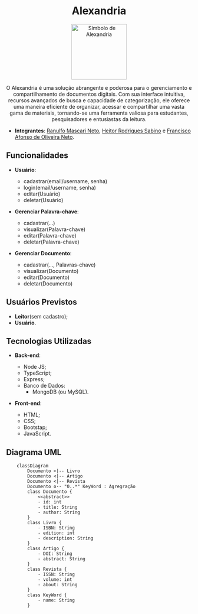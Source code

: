 # <h1 style="text-align:center">Alexandria</h1>

<div align="center">  
    <img src="symbol.png" alt="Símbolo de Alexandria" width="150" height="150">
    <p>
        O Alexandria é uma solução abrangente e poderosa para o gerenciamento e compartilhamento de documentos digitais. Com sua interface intuitiva, recursos avançados de busca e capacidade de categorização, ele oferece uma maneira eficiente de organizar, acessar e compartilhar uma vasta gama de materiais, tornando-se uma ferramenta valiosa para estudantes, pesquisadores e entusiastas da leitura.
    </p>
</div>

- **Integrantes**: [Ranulfo Mascari Neto](https://github.com/RanulfoMNeto), [Heitor Rodrigues Sabino](https://github.com/s4bino) e [Francisco Afonso de Oliveira Neto](https://github.com/franawp).


## Funcionalidades

- **Usuário**:
    - cadastrar(email/username, senha)
    - login(email/username, senha)
    - editar(Usuário)
    - deletar(Usuário)

- **Gerenciar Palavra-chave**:
    - cadastrar(...)
    - visualizar(Palavra-chave)
    - editar(Palavra-chave)
    - deletar(Palavra-chave)
    
- **Gerenciar Documento**:
    - cadastrar(..., Palavras-chave)
    - visualizar(Documento)
    - editar(Documento)
    - deletar(Documento)

## Usuários Previstos
- **Leitor**(sem cadastro);
- **Usuário**.


## Tecnologias Utilizadas

- **Back-end**:
    - Node JS;
    - TypeScript;
    - Express;
    - Banco de Dados:
        - MongoDB (ou MySQL).

- **Front-end**:
    - HTML;
    - CSS;
    - Bootstap;
    - JavaScript.

## Diagrama UML

```mermaid
    classDiagram
        Documento <|-- Livro
        Documento <|-- Artigo
        Documento <|-- Revista
        Documento o-- "0..*" KeyWord : Agregração
        class Documento {
            <<abstract>>
            - id: int
            - title: String
            - author: String
        }
        class Livro {
            - ISBN: String
            - edition: int
            - description: String
        }
        class Artigo {
            - DOI: String
            - abstract: String
        }
        class Revista {
            - ISSN: String
            - volume: int
            - about: String
        }
        class KeyWord {
            - name: String
        }

```